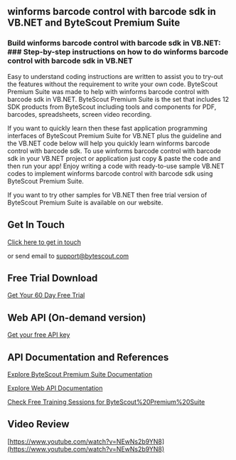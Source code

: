 ## winforms barcode control with barcode sdk in VB.NET and ByteScout Premium Suite

### Build winforms barcode control with barcode sdk in VB.NET: ### Step-by-step instructions on how to do winforms barcode control with barcode sdk in VB.NET

Easy to understand coding instructions are written to assist you to try-out the features without the requirement to write your own code. ByteScout Premium Suite was made to help with winforms barcode control with barcode sdk in VB.NET. ByteScout Premium Suite is the set that includes 12 SDK products from ByteScout including tools and components for PDF, barcodes, spreadsheets, screen video recording.

If you want to quickly learn then these fast application programming interfaces of ByteScout Premium Suite for VB.NET plus the guideline and the VB.NET code below will help you quickly learn winforms barcode control with barcode sdk. To use winforms barcode control with barcode sdk in your VB.NET project or application just copy & paste the code and then run your app! Enjoy writing a code with ready-to-use sample VB.NET codes to implement winforms barcode control with barcode sdk using ByteScout Premium Suite.

 If you want to try other samples for VB.NET then free trial version of ByteScout Premium Suite is available on our website.

## Get In Touch

[Click here to get in touch](https://bytescout.zendesk.com/hc/en-us/requests/new?subject=ByteScout%20Premium%20Suite%20Question)

or send email to [support@bytescout.com](mailto:support@bytescout.com?subject=ByteScout%20Premium%20Suite%20Question) 

## Free Trial Download

[Get Your 60 Day Free Trial](https://bytescout.com/download/web-installer?utm_source=github-readme)

## Web API (On-demand version)

[Get your free API key](https://pdf.co/documentation/api?utm_source=github-readme)

## API Documentation and References

[Explore ByteScout Premium Suite Documentation](https://bytescout.com/documentation/index.html?utm_source=github-readme)

[Explore Web API Documentation](https://pdf.co/documentation/api?utm_source=github-readme)

[Check Free Training Sessions for ByteScout%20Premium%20Suite](https://academy.bytescout.com/)

## Video Review

[https://www.youtube.com/watch?v=NEwNs2b9YN8](https://www.youtube.com/watch?v=NEwNs2b9YN8)